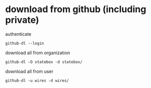 # download from github (including private)

authenticate

	github-dl --login

download all from organization

	github-dl -O statebox -d statebox/

download all from user

	github-dl -u wires -d wires/


